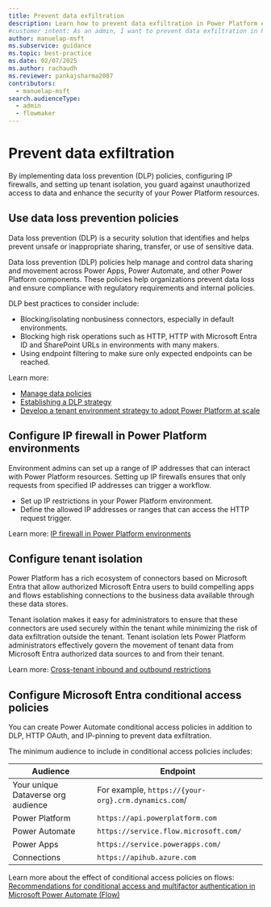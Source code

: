 ```yaml
---
title: Prevent data exfiltration
description: Learn how to prevent data exfiltration in Power Platform environments to ensure compliance and secure your data.
#customer intent: As an admin, I want to prevent data exfiltration in Power Platform environments so that I can ensure compliance and secure my data.
author: manuelap-msft
ms.subservice: guidance
ms.topic: best-practice
ms.date: 02/07/2025
ms.author: rachaudh
ms.reviewer: pankajsharma2087
contributors:
  - manuelap-msft
search.audienceType:
  - admin
  - flowmaker
---
```


# Prevent data exfiltration

By implementing data loss prevention (DLP) policies, configuring IP firewalls, and setting up tenant isolation, you guard against unauthorized access to data and enhance the security of your Power Platform resources. 

## Use data loss prevention policies

Data loss prevention (DLP) is a security solution that identifies and helps prevent unsafe or inappropriate sharing, transfer, or use of sensitive data.

Data loss prevention (DLP) policies help manage and control data sharing and movement across Power Apps, Power Automate, and other Power Platform components. These policies help organizations prevent data loss and ensure compliance with regulatory requirements and internal policies.

DLP best practices to consider include:

- Blocking/isolating nonbusiness connectors, especially in default environments.
- Blocking high risk operations such as HTTP, HTTP with Microsoft Entra ID and SharePoint URLs in environments with many makers.
- Using endpoint filtering to make sure only expected endpoints can be reached.

Learn more:

- [Manage data policies](/power-platform/admin/prevent-data-loss)
- [Establishing a DLP strategy](/power-platform/guidance/adoption/dlp-strategy)
- [Develop a tenant environment strategy to adopt Power Platform at scale](/power-platform/guidance/white-papers/environment-strategy)

## Configure IP firewall in Power Platform environments

Environment admins can set up a range of IP addresses that can interact with Power Platform resources. Setting up IP firewalls ensures that only requests from specified IP addresses can trigger a workflow.

- Set up IP restrictions in your Power Platform environment.
- Define the allowed IP addresses or ranges that can access the HTTP request trigger.

Learn more: [IP firewall in Power Platform environments](/power-platform/admin/ip-firewall)

## Configure tenant isolation

Power Platform has a rich ecosystem of connectors based on Microsoft Entra that allow authorized Microsoft Entra users to build compelling apps and flows establishing connections to the business data available through these data stores. 

Tenant isolation makes it easy for administrators to ensure that these connectors are used securely within the tenant while minimizing the risk of data exfiltration outside the tenant. Tenant isolation lets Power Platform administrators effectively govern the movement of tenant data from Microsoft Entra authorized data sources to and from their tenant.

Learn more: [Cross-tenant inbound and outbound restrictions](/power-platform/admin/cross-tenant-restrictions)

## Configure Microsoft Entra conditional access policies

You can create Power Automate conditional access policies in addition to DLP, HTTP OAuth, and IP-pinning to prevent data exfiltration.

The minimum audience to include in conditional access policies includes:

| Audience | Endpoint |
| --- | --- |
| Your unique Dataverse org audience | For example, `https://{your-org}.crm.dynamics.com`/ |
| Power Platform | `https://api.powerplatform.com` |
| Power Automate | `https://service.flow.microsoft.com/` |
| Power Apps | `https://service.powerapps.com/` |
| Connections | `https://apihub.azure.com` |

Learn more about the effect of conditional access policies on flows: [Recommendations for conditional access and multifactor authentication in Microsoft Power Automate (Flow)](/troubleshoot/power-platform/power-automate/administration/conditional-access-and-multi-factor-authentication-in-flow)